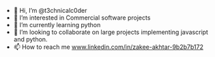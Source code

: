 - 👋 Hi, I’m @t3chnicalc0der
- 👀 I’m interested in Commercial software projects
- 🌱 I’m currently learning python
- 💞️ I’m looking to collaborate on large projects implementing javascript and python.
- 📫 How to reach me  www.linkedin.com/in/zakee-akhtar-9b2b7b172

<!---
t3chnicalc0der/t3chnicalc0der is a ✨ special ✨ repository because its `README.md` (this file) appears on your GitHub profile.
You can click the Preview link to take a look at your changes.
--->
